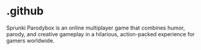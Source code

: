 # .github
Sprunki Parodybox is an online multiplayer game that combines humor, parody, and creative gameplay in a hilarious, action-packed experience for gamers worldwide.
